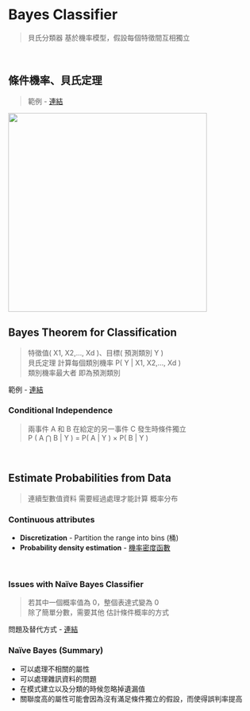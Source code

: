 # Bayes Classifier 
> 貝氏分類器 基於機率模型，假設每個特徵間互相獨立

<br>

## 條件機率、貝氏定理
> 範例 - [連結](https://github.com/fuhsaio/BDLabNotes/blob/main/src/ch4_Bayes_Theorem.pdf)
<img src="https://user-images.githubusercontent.com/86312099/125765293-046f093f-8953-4359-b7ad-e21cd55accd4.png" width="400">

<br>

## Bayes Theorem for Classification
> 特徵值( X1, X2,…, Xd )、目標( 預測類別 Y )  
> 貝氏定理 計算每個類別機率 P( Y | X1, X2,…, Xd )  
> 類別機率最大者 即為預測類別  

範例 - [連結](https://github.com/fuhsaio/BDLabNotes/blob/main/src/ch4_Bayes_eg.pdf)  

### Conditional Independence
> 兩事件 A 和 B 在給定的另一事件 C 發生時條件獨立  
> P ( A ⋂ B | Y ) = P( A | Y ) × P( B | Y ) 

<br>

## Estimate Probabilities from Data
> 連續型數值資料 需要經過處理才能計算 概率分布

### Continuous attributes
+ **Discretization** - Partition the range into bins (桶)
+ **Probability density estimation** - [機率密度函數](https://github.com/fuhsaio/BDLabNotes/blob/main/src/ch4_Bayes_continous_probability.pdf)

<br>

### Issues with Naïve Bayes Classifier
> 若其中一個概率值為 0，整個表達式變為 0  
> 除了簡單分數，需要其他 估計條件概率的方式

問題及替代方式 - [連結](https://github.com/fuhsaio/BDLabNotes/blob/main/src/ch4_Bayes_issue.pdf)


### Naïve Bayes (Summary)
+ 可以處理不相關的屬性
+ 可以處理雜訊資料的問題
+ 在模式建立以及分類的時候忽略掉遺漏值
+ 關聯度高的屬性可能會因為沒有滿足條件獨立的假設，而使得誤判率提高


